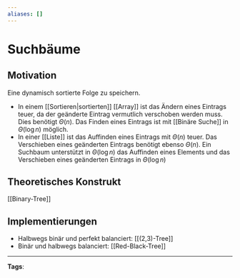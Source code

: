 ```yaml
---
aliases: []
---
```


# Suchbäume

## Motivation

Eine dynamisch sortierte Folge zu speichern.

- In einem [[Sortieren|sortierten]] [[Array]] ist das Ändern eines Eintrags teuer, da der geänderte Eintrag vermutlich verschoben werden muss. Dies benötigt $\Theta(n).$ Das Finden eines Eintrags ist mit [[Binäre Suche]] in $\Theta(\log n)$ möglich.
- In einer [[Liste]] ist das Auffinden eines Eintrags mit $\Theta(n)$ teuer. Das Verschieben eines geänderten Eintrags benötigt ebenso $\Theta(n).$
  Ein Suchbaum unterstützt in $\Theta(\log n)$ das Auffinden eines Elements und das Verschieben eines geänderten Eintrags in $\Theta(\log n)$

## Theoretisches Konstrukt

[[Binary-Tree]]

## Implementierungen

- Halbwegs binär und perfekt balanciert: [[(2,3)-Tree]]
- Binär und halbwegs balanciert: [[Red-Black-Tree]]

---

**Tags**:
